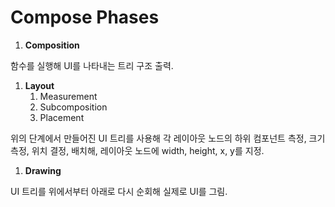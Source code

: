 # Compose Phases

1. **Composition**

함수를 실행해 UI를 나타내는 트리 구조 출력.

1. **Layout**
    1. Measurement
    2. Subcomposition
    3. Placement

위의 단계에서 만들어진 UI 트리를 사용해 각 레이아웃 노드의 하위 컴포넌트 측정, 크기 측정, 위치 결정, 배치해, 레이아웃 노드에 width, height, x, y를 지정.

1. **Drawing**

UI 트리를 위에서부터 아래로 다시 순회해 실제로 UI를 그림.